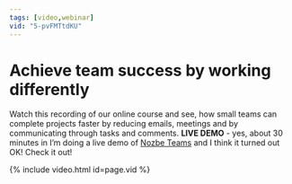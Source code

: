 ```yaml
---
tags: [video,webinar]
vid: "5-pvFMTtdKU"
---
```


# Achieve team success by working differently

Watch this recording of our online course and see, how small teams can complete projects faster by reducing emails, meetings and by communicating through tasks and comments. **LIVE DEMO** - yes, about 30 minutes in I’m doing a live demo of [Nozbe Teams][n] and I think it turned out OK! Check it out!

{% include video.html id=page.vid %}

<!--More-->


[n]: https://nozbe.com/